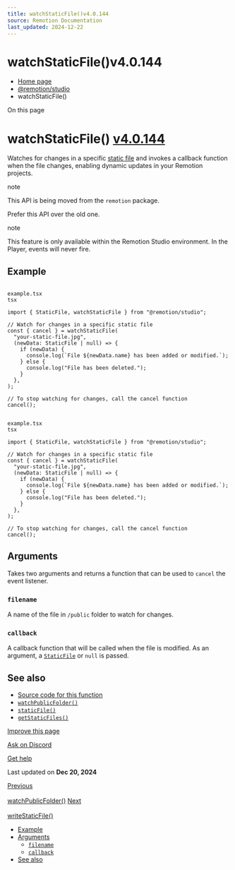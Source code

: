 ```yaml
---
title: watchStaticFile()v4.0.144
source: Remotion Documentation
last_updated: 2024-12-22
---
```


# watchStaticFile()v4.0.144

- [Home page](/)
- [@remotion/studio](/docs/studio/api)
- watchStaticFile()

On this page

# watchStaticFile() [v4.0.144](https://github.com/remotion-dev/remotion/releases/v4.0.144)

Watches for changes in a specific [static file](/docs/staticfile) and invokes a callback function when the file changes, enabling dynamic updates in your Remotion projects.

note

This API is being moved from the `remotion` package.

Prefer this API over the old one.

note

This feature is only available within the Remotion Studio environment. In the Player, events will never fire.

## Example [​](\#example "Direct link to Example")

```

example.tsx
tsx

import { StaticFile, watchStaticFile } from "@remotion/studio";

// Watch for changes in a specific static file
const { cancel } = watchStaticFile(
  "your-static-file.jpg",
  (newData: StaticFile | null) => {
    if (newData) {
      console.log(`File ${newData.name} has been added or modified.`);
    } else {
      console.log("File has been deleted.");
    }
  },
);

// To stop watching for changes, call the cancel function
cancel();
```

```

example.tsx
tsx

import { StaticFile, watchStaticFile } from "@remotion/studio";

// Watch for changes in a specific static file
const { cancel } = watchStaticFile(
  "your-static-file.jpg",
  (newData: StaticFile | null) => {
    if (newData) {
      console.log(`File ${newData.name} has been added or modified.`);
    } else {
      console.log("File has been deleted.");
    }
  },
);

// To stop watching for changes, call the cancel function
cancel();
```

## Arguments [​](\#arguments "Direct link to Arguments")

Takes two arguments and returns a function that can be used to `cancel` the event listener.

### `filename` [​](\#filename "Direct link to filename")

A name of the file in `/public` folder to watch for changes.

### `callback` [​](\#callback "Direct link to callback")

A callback function that will be called when the file is modified. As an argument, a [`StaticFile`](/docs/getstaticfiles#api) or `null` is passed.

## See also [​](\#see-also "Direct link to See also")

- [Source code for this function](https://github.com/remotion-dev/remotion/blob/main/packages/studio/src/api/watch-static-file.ts)
- [`watchPublicFolder()`](/docs/studio/watch-public-folder)
- [`staticFile()`](/docs/staticfile)
- [`getStaticFiles()`](/docs/studio/get-static-files)

[Improve this page](https://github.com/remotion-dev/remotion/edit/main/packages/docs/docs/studio/watch-static-file.mdx)

[Ask on Discord](https://remotion.dev/discord)

[Get help](/docs/get-help)

Last updated on **Dec 20, 2024**

[Previous\
\
watchPublicFolder()](/docs/studio/watch-public-folder) [Next\
\
writeStaticFile()](/docs/studio/write-static-file)

- [Example](#example)
- [Arguments](#arguments)
  - [`filename`](#filename)
  - [`callback`](#callback)
- [See also](#see-also)
